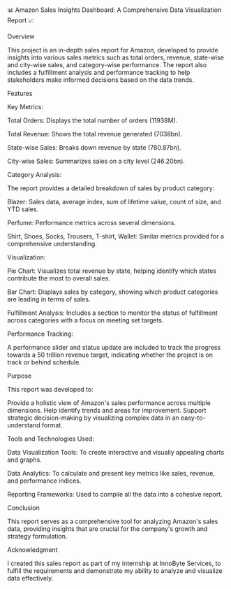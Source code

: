 📊 Amazon Sales Insights Dashboard: A Comprehensive Data Visualization Report 📈

Overview

This project is an in-depth sales report for Amazon, developed to provide insights into various sales metrics such as total orders, revenue, state-wise and city-wise sales, and category-wise performance. The report also includes a fulfillment analysis and performance tracking to help stakeholders make informed decisions based on the data trends.


Features

Key Metrics:


Total Orders: Displays the total number of orders (11938M).

Total Revenue: Shows the total revenue generated (7038bn).

State-wise Sales: Breaks down revenue by state (780.87bn).

City-wise Sales: Summarizes sales on a city level (246.20bn).


Category Analysis:

The report provides a detailed breakdown of sales by product category:

Blazer: Sales data, average index, sum of lifetime value, count of size, and YTD sales.

Perfume: Performance metrics across several dimensions.

Shirt, Shoes, Socks, Trousers, T-shirt, Wallet: Similar metrics provided for a comprehensive understanding.


Visualization:

Pie Chart: Visualizes total revenue by state, helping identify which states contribute the most to overall sales.

Bar Chart: Displays sales by category, showing which product categories are leading in terms of sales.


Fulfillment Analysis:
Includes a section to monitor the status of fulfillment across categories with a focus on meeting set targets.


Performance Tracking:

A performance slider and status update are included to track the progress towards a 50 trillion revenue target, indicating whether the project is on track or behind schedule.


Purpose

This report was developed to:

Provide a holistic view of Amazon's sales performance across multiple dimensions.
Help identify trends and areas for improvement.
Support strategic decision-making by visualizing complex data in an easy-to-understand format.


Tools and Technologies Used:


Data Visualization Tools: To create interactive and visually appealing charts and graphs.

Data Analytics: To calculate and present key metrics like sales, revenue, and performance indices.

Reporting Frameworks: Used to compile all the data into a cohesive report.


Conclusion

This report serves as a comprehensive tool for analyzing Amazon's sales data, providing insights that are crucial for the company's growth and strategy formulation.


Acknowledgment

I created this sales report as part of my internship at InnoByte Services, to fulfill the requirements and demonstrate my ability to analyze and visualize data effectively.
